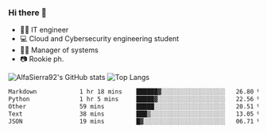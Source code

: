 ### Hi there 👋
- 👨‍💻 IT engineer
- 💻 Cloud and Cybersecurity engineering student
- 👨‍💼 Manager of systems
- 📷 Rookie ph.


![AlfaSierra92's GitHub stats](https://github-readme-stats.vercel.app/api?username=AlfaSierra92&theme=nord)
![Top Langs](https://github-readme-stats.vercel.app/api/top-langs/?username=AlfaSierra92&theme=nord&layout=compact)

<!--START_SECTION:waka-->

```txt
Markdown            1 hr 18 mins    ██████▓░░░░░░░░░░░░░░░░░░   26.80 %
Python              1 hr 5 mins     █████▓░░░░░░░░░░░░░░░░░░░   22.56 %
Other               59 mins         █████░░░░░░░░░░░░░░░░░░░░   20.51 %
Text                38 mins         ███▒░░░░░░░░░░░░░░░░░░░░░   13.05 %
JSON                19 mins         █▓░░░░░░░░░░░░░░░░░░░░░░░   06.71 %
```

<!--END_SECTION:waka-->

<!--
**AlfaSierra92/AlfaSierra92** is a ✨ _special_ ✨ repository because its `README.md` (this file) appears on your GitHub profile.

Here are some ideas to get you started:

- 🔭 I’m currently working on ...
- 🌱 I’m currently learning ...
- 👯 I’m looking to collaborate on ...
- 🤔 I’m looking for help with ...
- 💬 Ask me about ...
- 📫 How to reach me: ...
- 😄 Pronouns: ...
- ⚡ Fun fact: ...
-->
